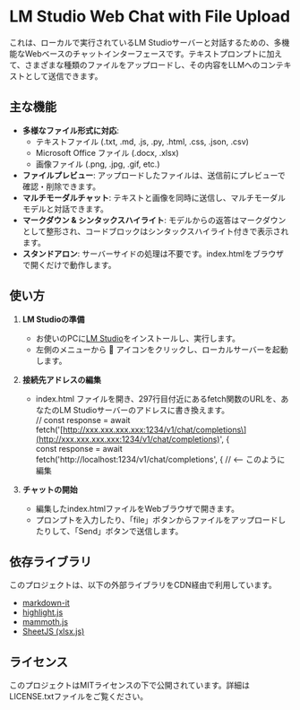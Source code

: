 # **LM Studio Web Chat with File Upload**

これは、ローカルで実行されているLM Studioサーバーと対話するための、多機能なWebベースのチャットインターフェースです。テキストプロンプトに加えて、さまざまな種類のファイルをアップロードし、その内容をLLMへのコンテキストとして送信できます。

## **主な機能**

* **多様なファイル形式に対応**:  
  * テキストファイル (.txt, .md, .js, .py, .html, .css, .json, .csv)  
  * Microsoft Office ファイル (.docx, .xlsx)  
  * 画像ファイル (.png, .jpg, .gif, etc.)  
* **ファイルプレビュー**: アップロードしたファイルは、送信前にプレビューで確認・削除できます。  
* **マルチモーダルチャット**: テキストと画像を同時に送信し、マルチモーダルモデルと対話できます。  
* **マークダウン & シンタックスハイライト**: モデルからの返答はマークダウンとして整形され、コードブロックはシンタックスハイライト付きで表示されます。  
* **スタンドアロン**: サーバーサイドの処理は不要です。index.htmlをブラウザで開くだけで動作します。

## **使い方**

1. **LM Studioの準備**  
   * お使いのPCに[LM Studio](https://lmstudio.ai/)をインストールし、実行します。  
   * 左側のメニューから 🚀 アイコンをクリックし、ローカルサーバーを起動します。  
2. **接続先アドレスの編集**  
   * index.html ファイルを開き、297行目付近にあるfetch関数のURLを、あなたのLM Studioサーバーのアドレスに書き換えます。  
     // const response \= await fetch('\[http://xxx.xxx.xxx.xxx:1234/v1/chat/completions\](http://xxx.xxx.xxx.xxx:1234/v1/chat/completions)', {  
     const response \= await fetch('http://localhost:1234/v1/chat/completions', { // \<-- このように編集

3. **チャットの開始**  
   * 編集したindex.htmlファイルをWebブラウザで開きます。  
   * プロンプトを入力したり、「file」ボタンからファイルをアップロードしたりして、「Send」ボタンで送信します。

## **依存ライブラリ**

このプロジェクトは、以下の外部ライブラリをCDN経由で利用しています。

* [markdown-it](https://github.com/markdown-it/markdown-it)  
* [highlight.js](https://highlightjs.org/)  
* [mammoth.js](https://www.google.com/search?q=https://github.com/mwilliamson/mammoth.js)  
* [SheetJS (xlsx.js)](https://sheetjs.com/)

## **ライセンス**

このプロジェクトはMITライセンスの下で公開されています。詳細はLICENSE.txtファイルをご覧ください。